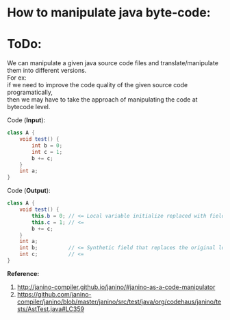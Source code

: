# How to manipulate java byte-code:  

# ToDo:

We can manipulate a given java source code files and translate/manipulate them into different versions.  
For ex:  
if we need to improve the code quality of the given source code programatically,  
then we may have to take the approach of manipulating the code at bytecode level.  

Code (**Input**):  
```java
class A {
    void test() {
        int b = 0;
        int c = 1;
        b += c;
    }
    int a;
}
```
Code (**Output**):  
```java
class A {
    void test() {
        this.b = 0; // <= Local variable initialize replaced with field assignment
        this.c = 1; // <=
        b += c;
    }
    int a;
    int b;          // <= Synthetic field that replaces the original local variable
    int c;          // <=
}
```

**Reference:**  
1. http://janino-compiler.github.io/janino/#janino-as-a-code-manipulator
2. https://github.com/janino-compiler/janino/blob/master/janino/src/test/java/org/codehaus/janino/tests/AstTest.java#LC359

